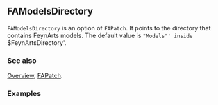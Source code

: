 ## FAModelsDirectory

`FAModelsDirectory` is an option of `FAPatch`. It points to the directory that contains FeynArts models. The default value is `"Models"' inside `$FeynArtsDirectory'.

### See also

[Overview](Extra/FeynCalc.md), [FAPatch](FAPatch.md).

### Examples